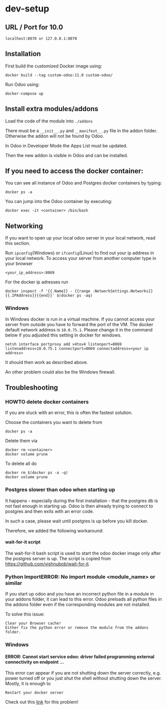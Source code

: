 # dev-setup

## URL / Port for 10.0
    
    localhost:8070 or 127.0.0.1:8070

## Installation

First build the customized Docker image using:

    docker build --tag custom-odoo:11.0 custom-odoo/

Run Odoo using:

    docker-compose up

## Install extra modules/addons

Load the code of the module into `./addons`

There must be a `__init__.py` and `__manifest__.py` file in the addon folder. Otherwise the addon will not be found by Odoo.

In Odoo in Developer Mode the Apps List must be updated. 

Then the new addon is visible in Odoo and can be installed.

## If you need to access the docker container:

You can see all instance of Odoo and Postgres docker containers by typing:

    docker ps -a

You can jump into the Odoo container by executing:

    docker exec -it <container> /bin/bash
    
## Networking

If you want to open up your local odoo server in your local network, read this section.

Run `ipconfig`(Windows) or `ifconfig`(Linux) to find out your ip address in your local network. To access your server from another computer type in your browser

    <your_ip_address>:8069

For the docker ip adresses run

    docker inspect -f '{{.Name}} - {{range .NetworkSettings.Networks}}{{.IPAddress}}{{end}}' $(docker ps -aq)
    
### Windows

In Windows docker is run in a virtual machine. If you cannot access your server from outside you have to forward the port of the VM. The docker default network address is `10.0.75.1`. Please change it in the command below if you adjusted this setting in docker for windows.

    netsh interface portproxy add v4tov4 listenport=8069 listenaddress=10.0.75.1 connectport=8069 connectaddress=<your ip address>

It should then work as described above.

An other problem could also be the Windows firewall.
    
## Troubleshooting

### HOWTO delete docker containers

If you are stuck with an error, this is often the fastest solution.

Choose the containers you want to delete from 

    docker ps -a

Delete them via 

    docker rm <container>
    docker volume prune

To delete all do 

    docker rm $(docker ps -a -q)	
    docker volume prune

### Postgres slower than odoo when starting up

It happens - especially during the first installation - that the postgres db is not fast enough in starting up. Odoo is then already trying to connect to postgres and then exits with an error code.

In such a case, please wait until postgres is up before you kill docker.

Therefore, we added the following workaround:

#### wait-for-it script

The wait-for-it bash script is used to start the odoo docker image only after the postgres server is up. The script is copied from https://github.com/vishnubob/wait-for-it.

### Python ImportERROR: No import module <module_name> or similar

If you start up odoo and you have an incorrect python file in a module in your addons folder, it can lead to this error. Odoo preloads all python files in the addons folder even if the corresponding modules are not installed.

To solve this issue:

    Clear your Browser cache!
    Either fix the python error or remove the module from the addons folder.

### Windows

#### ERROR: Cannot start service odoo: driver failed programming external connectivity on endpoint ...

This error can appear if you are not shutting down the server correctly, e.g. power turned off or you just shut the shell without shutting down the server.
Mostly, it is enough to 

    Restart your docker server
    
Check out this [link](https://github.com/docker/for-win/issues/1038) for this problem!

